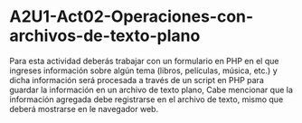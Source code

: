# A2U1-Act02-Operaciones-con-archivos-de-texto-plano
Para esta actividad deberás trabajar con un formulario en PHP en el que ingreses información sobre algún tema (libros, películas, música, etc.) y dicha información será procesada a través de un script en PHP para guardar la información en un archivo de texto plano, Cabe mencionar que la información agregada debe registrarse en el archivo de texto, mismo que deberá mostrarse en le navegador web.
